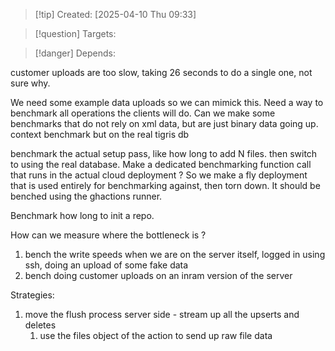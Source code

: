 
>[!tip] Created: [2025-04-10 Thu 09:33]

>[!question] Targets: 

>[!danger] Depends: 

customer uploads are too slow, taking 26 seconds to do a single one, not sure why.

We need some example data uploads so we can mimick this.
Need a way to benchmark all operations the clients will do.
Can we make some benchmarks that do not rely on xml data, but are just binary data going up.
context benchmark but on the real tigris db

benchmark the actual setup pass, like how long to add N files.
then switch to using the real database.
Make a dedicated benchmarking function call that runs in the actual cloud deployment ?
So we make a fly deployment that is used entirely for benchmarking against, then torn down.
It should be benched using the ghactions runner.

Benchmark how long to init a repo.


How can we measure where the bottleneck is ?
1. bench the write speeds when we are on the server itself, logged in using ssh, doing an upload of some fake data
2. bench doing customer uploads on an inram version of the server

Strategies:
1. move the flush process server side - stream up all the upserts and deletes
	1. use the files object of the action to send up raw file data